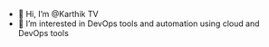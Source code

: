 - 👋 Hi, I’m @Karthik TV
- 👀 I’m interested in DevOps tools and automation using cloud and DevOps tools 


<!---
karthiktv1/karthiktv1 is a ✨ special ✨ repository because its `README.md` (this file) appears on your GitHub profile.
You can click the Preview link to take a look at your changes.
--->
